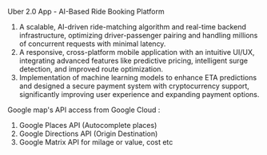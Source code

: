Uber 2.0 App  - AI-Based Ride Booking Platform

1. A scalable, AI-driven ride-matching algorithm and real-time backend infrastructure, optimizing driver-passenger pairing and handling millions of concurrent requests with minimal latency.
2. A responsive, cross-platform mobile application with an intuitive UI/UX, integrating advanced features like predictive pricing, intelligent surge detection, and improved route optimization.
3. Implementation of machine learning models to enhance ETA predictions and designed a secure payment system with cryptocurrency support, significantly improving user experience and expanding payment options.


Google map's API access from Google Cloud : 
1. Google Places API (Autocomplete places) 
2. Google Directions API (Origin Destination) 
3. Google Matrix API for milage or value, cost etc
